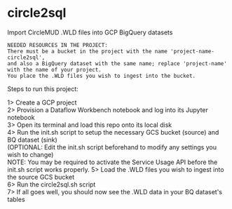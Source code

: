 # circle2sql
Import CircleMUD .WLD files into GCP BigQuery datasets

    NEEDED RESOURCES IN THE PROJECT:
    There must be a bucket in the project with the name 'project-name-circle2sql',
    and also a BigQuery dataset with the same name; replace 'project-name' with the name of your project.
    You place the .WLD files you wish to ingest into the bucket.

Steps to run this project:

1> Create a GCP project <br />
2> Provision a Dataflow Workbench notebook and log into its Jupyter notebook <br />
3> Open its terminal and load this repo onto its local disk <br />
4> Run the init.sh script to setup the necessary GCS bucket (source) and BQ dataset (sink) <br />
    (OPTIONAL: Edit the init.sh script beforehand to modify any settings you wish to change) <br />
    NOTE:  You may be required to activate the Service Usage API before the init.sh script works properly.
5> Load the .WLD files you wish to ingest into the source GCS bucket <br />
6> Run the circle2sql.sh script <br />
7> If all goes well, you should now see the .WLD data in your BQ dataset's tables <br />
